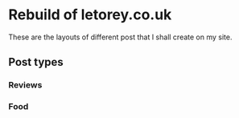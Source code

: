 # Rebuild of letorey.co.uk

These are the layouts of different post that I shall create on my site.

## Post types

### Reviews

### Food
